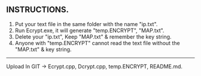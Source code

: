 ## INSTRUCTIONS.
1. Put your text file in the same folder with the name "ip.txt".
2. Run Ecrypt.exe, it will generate "temp.ENCRYPT", "MAP.txt".
3. Delete your "ip.txt", Keep "MAP.txt" & remember the key string.
4. Anyone with "temp.ENCRYPT" cannot read the text file without the "MAP.txt" & key string. 
---
Upload In GIT -> Ecrypt.cpp, Dcrypt.cpp, temp.ENCRYPT, README.md.